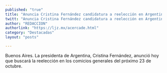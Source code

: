 ```yaml
---
published: "true"
title: "Anuncia Cristina Fernández candidatura a reelección en Argentina"
twitt: "Anuncia Cristina Fernández candidatura a reelección en Argentina"
author: "REDACCION"
authorlink: "https://ljz.mx/acercade.html"
category: "Destacadas"
layout: "posts"

---
```



  Buenos Aires. La presidenta de Argentina, Cristina Fernández, anunció hoy que buscará la reelección en los comicios generales del próximo 23 de octubre.

